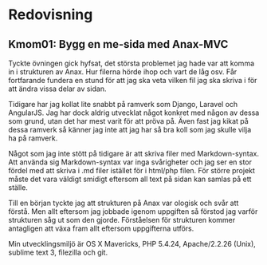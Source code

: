 Redovisning
====================================
 
Kmom01: Bygg en me-sida med Anax-MVC
------------------------------------

Tyckte övningen gick hyfsat, det största problemet jag hade var att komma in i strukturen av Anax. Hur filerna hörde ihop och vart de låg osv. Får fortfarande fundera en stund för att jag ska veta vilken fil jag ska skriva i för att ändra vissa delar av sidan.

Tidigare har jag kollat lite snabbt på ramverk som Django, Laravel och AngularJS. Jag har dock aldrig utvecklat något konkret med någon av dessa som grund, utan det har mest varit för att pröva på. Även fast jag kikat på dessa ramverk så känner jag inte att jag har så bra koll som jag skulle vilja ha på ramverk.

Något som jag inte stött på tidigare är att skriva filer med Markdown-syntax. Att använda sig Markdown-syntax var inga svårigheter och jag ser en stor fördel med att skriva i .md filer istället för i html/php filen. För större projekt måste det vara väldigt smidigt eftersom all text på sidan kan samlas på ett ställe.

Till en början tyckte jag att strukturen på Anax var ologisk och svår att förstå. Men allt eftersom jag jobbade igenom uppgiften så förstod jag varför strukturen såg ut som den gjorde. Förståelsen för strukturen kommer antagligen att växa fram allt eftersom uppgifterna utförs.

Min utvecklingsmiljö är OS X Mavericks, PHP 5.4.24, Apache/2.2.26 (Unix), sublime text 3, filezilla och git.